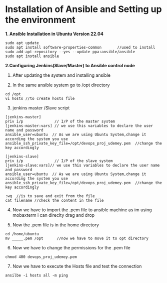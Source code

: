 # Installation of Ansible and Setting up the environment

**1. Ansible Installation in Ubuntu Version 22.04**
```
sudo apt update
sudo apt install software-properties-common       //used to install
sudo add-apt-repository --yes --update ppa:ansible/ansible
sudo apt install ansible
```
**2.Configuring Jenkins(Slave/Master) to Ansible control node**

1. After updating the system and installing ansible
   
2. In the same  ansible system go to /opt directory
```
cd /opt
vi hosts //to create hosts file
```
3. jenkins master /Slave script
```
[jenkins-master]
priv i/p              // I/P of the master system
[jenkins-master:vars] // we use this variables to declare the user name and password
ansible_user=ubuntu  // As we are using Ubuntu System,change it according the system you use
ansible_ssh_private_key_file=/opt/devops_proj_udemey.pem  //change the key accordingly

[jenkins-slave]
priv i/p              // I/P of the slave system
[jenkins-slave:vars]// we use this variables to declare the user name and password
ansible_user=ubuntu  // As we are using Ubuntu System,change it according the system you use
ansible_ssh_private_key_file=/opt/devops_proj_udemey.pem  //change the key accordingly

:wq  //is to save and exit from the file
cat filename //check the content in the file
```

4. Now we have to import the .pem file to ansible machine as im using mobaxterm i can direclty drag and drop

5. Now the .pem file is in the home directory 
```
cd /home/ubuntu
mv _____.pem /opt      //now we have to move it to opt directory
```

6. Now we have to change the permissions for the .pem file
```
chmod 400 devops_proj_udemey.pem
```

7. Now we have to execute the Hosts file and test the connection
```
ansilbe -i hosts all -m ping

```
